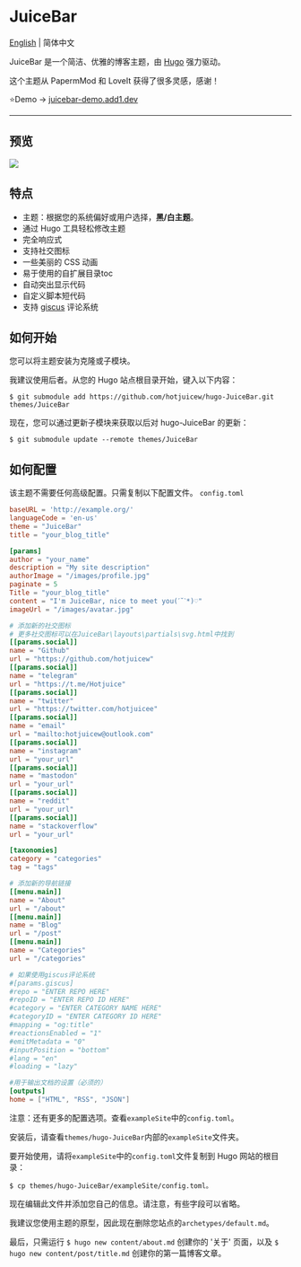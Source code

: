 # JuiceBar
[English](https://github.com/hotjuicew/hugo-juicebar/tree/master/README.md) | 简体中文

JuiceBar 是一个简洁、优雅的博客主题，由 [Hugo](https://gohugo.io) 强力驱动。

这个主题从 PapermMod 和 LoveIt 获得了很多灵感，感谢！

⭐Demo → [juicebar-demo.add1.dev](https://juicebar-demo.add1.dev)

---
## 预览
![](https://github.com/hotjuicew/hugo-JuiceBar/blob/master/images/screenshot.png)
## 特点

- 主题：根据您的系统偏好或用户选择，**黑/白主题**。
- 通过 Hugo 工具轻松修改主题
- 完全响应式
- 支持社交图标
- 一些美丽的 CSS 动画
- 易于使用的自扩展目录toc
- 自动突出显示代码
- 自定义脚本短代码
- 支持 [giscus](https://giscus.app/) 评论系统

## 如何开始

您可以将主题安装为克隆或子模块。

我建议使用后者。从您的 Hugo 站点根目录开始，键入以下内容：

```
$ git submodule add https://github.com/hotjuicew/hugo-JuiceBar.git themes/JuiceBar
```

现在，您可以通过更新子模块来获取以后对 hugo-JuiceBar 的更新：

```
$ git submodule update --remote themes/JuiceBar
```

## 如何配置

该主题不需要任何高级配置。只需复制以下配置文件。
`config.toml`
```toml
baseURL = 'http://example.org/' 
languageCode = 'en-us'
theme = "JuiceBar"
title = "your_blog_title"

[params]
author = "your_name"
description = "My site description"
authorImage = "/images/profile.jpg"
paginate = 5 
Title = "your_blog_title"
content = "I'm JuiceBar, nice to meet you(ˊ˘ˋ*)♡"
imageUrl = "/images/avatar.jpg"

# 添加新的社交图标
# 更多社交图标可以在JuiceBar\layouts\partials\svg.html中找到
[[params.social]]
name = "Github"
url = "https://github.com/hotjuicew"
[[params.social]]
name = "telegram"
url = "https://t.me/Hotjuice"
[[params.social]]
name = "twitter"
url = "https://twitter.com/hotjuicee"
[[params.social]]
name = "email"
url = "mailto:hotjuicew@outlook.com"
[[params.social]]
name = "instagram"
url = "your_url"
[[params.social]]
name = "mastodon"
url = "your_url"
[[params.social]]
name = "reddit"
url = "your_url"
[[params.social]]
name = "stackoverflow"
url = "your_url"

[taxonomies]
category = "categories"
tag = "tags"

# 添加新的导航链接
[[menu.main]]
name = "About"
url = "/about"
[[menu.main]]
name = "Blog"
url = "/post"
[[menu.main]]
name = "Categories"
url = "/categories"

# 如果使用giscus评论系统
#[params.giscus]
#repo = "ENTER REPO HERE"
#repoID = "ENTER REPO ID HERE"
#category = "ENTER CATEGORY NAME HERE"
#categoryID = "ENTER CATEGORY ID HERE"
#mapping = "og:title"
#reactionsEnabled = "1"
#emitMetadata = "0"
#inputPosition = "bottom"
#lang = "en"
#loading = "lazy"

#用于输出文档的设置（必须的）
[outputs]
home = ["HTML", "RSS", "JSON"]
```


注意：还有更多的配置选项。查看`exampleSite`中的`config.toml`。

安装后，请查看`themes/hugo-JuiceBar`内部的`exampleSite`文件夹。

要开始使用，请将`exampleSite`中的`config.toml`文件复制到 Hugo 网站的根目录：

```
$ cp themes/hugo-JuiceBar/exampleSite/config.toml。
```

现在编辑此文件并添加您自己的信息。请注意，有些字段可以省略。

我建议您使用主题的原型，因此现在删除您站点的`archetypes/default.md`。

最后，只需运行 `$ hugo new content/about.md` 创建你的 '关于' 页面，以及 `$ hugo new content/post/title.md` 创建你的第一篇博客文章。
